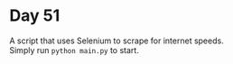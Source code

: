 # Day 51        
A script that uses Selenium to scrape for internet speeds.  
Simply run `python main.py` to start.  